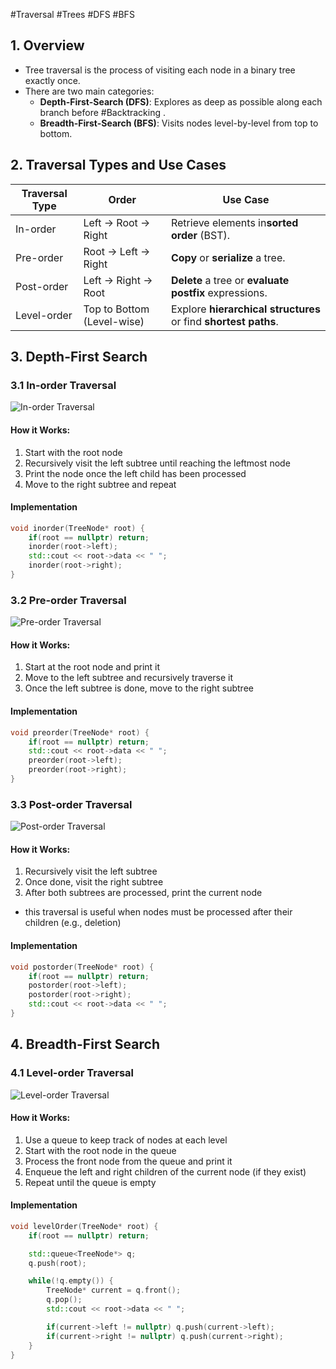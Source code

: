 #Traversal #Trees #DFS #BFS 

## 1. Overview

- Tree traversal is the process of visiting each node in a binary tree exactly once.
- There are two main categories:
  - **Depth-First-Search (DFS)**: Explores as deep as possible along each branch before #Backtracking .
  - **Breadth-First-Search (BFS)**: Visits nodes level-by-level from top to bottom.

## 2. Traversal Types and Use Cases

| **Traversal Type** | **Order**                  | **Use Case**                                                    |
| ------------------ | -------------------------- | --------------------------------------------------------------- |
| In-order           | Left → Root → Right        | Retrieve elements in**sorted order** (BST).                     |
| Pre-order          | Root → Left → Right        | **Copy** or **serialize** a tree.                               |
| Post-order         | Left → Right → Root        | **Delete** a tree or **evaluate postfix** expressions.          |
| Level-order        | Top to Bottom (Level-wise) | Explore **hierarchical structures** or find **shortest paths**. |

## 3. Depth-First Search

### 3.1 In-order Traversal

![In-order Traversal](https://media.geeksforgeeks.org/wp-content/uploads/20230303154301/inorder.gif)

#### How it Works:
1. Start with the root node
2. Recursively visit the left subtree until reaching the leftmost node
3. Print the node once the left child has been processed
4. Move to the right subtree and repeat

#### Implementation
```cpp
void inorder(TreeNode* root) {
    if(root == nullptr) return;
    inorder(root->left);
    std::cout << root->data << " ";
    inorder(root->right);
}
```

### 3.2 Pre-order Traversal

![Pre-order Traversal](https://media.geeksforgeeks.org/wp-content/uploads/20230303153728/preordercom-gif-maker.gif)

#### How it Works:
1. Start at the root node and print it
2. Move to the left subtree and recursively traverse it
3. Once the left subtree is done, move to the right subtree

#### Implementation
```cpp
void preorder(TreeNode* root) {
    if(root == nullptr) return;
    std::cout << root->data << " ";
    preorder(root->left);
    preorder(root->right);
}
```

### 3.3 Post-order Traversal

![Post-order Traversal](https://media.geeksforgeeks.org/wp-content/uploads/20230303154128/postorder.gif)

#### How it Works:
1. Recursively visit the left subtree
2. Once done, visit the right subtree
3. After both subtrees are processed, print the current node

- this traversal is useful when nodes must be processed after their children (e.g., deletion)

#### Implementation
```cpp
void postorder(TreeNode* root) {
    if(root == nullptr) return;
    postorder(root->left);
    postorder(root->right);
    std::cout << root->data << " ";
}
```

## 4. Breadth-First Search

### 4.1 Level-order Traversal

![Level-order Traversal](https://media.geeksforgeeks.org/wp-content/uploads/20240501114531/level-order-in-cpp---animated.gif)

#### How it Works:
1. Use a queue to keep track of nodes at each level
2. Start with the root node in the queue
3. Process the front node from the queue and print it
4. Enqueue the left and right children of the current node (if they exist)
5. Repeat until the queue is empty

#### Implementation
```cpp
void levelOrder(TreeNode* root) {
    if(root == nullptr) return;

    std::queue<TreeNode*> q;
    q.push(root);

    while(!q.empty()) {
        TreeNode* current = q.front();
        q.pop();
        std::cout << root->data << " ";

        if(current->left != nullptr) q.push(current->left);
        if(current->right != nullptr) q.push(current->right);
    }
}
```
